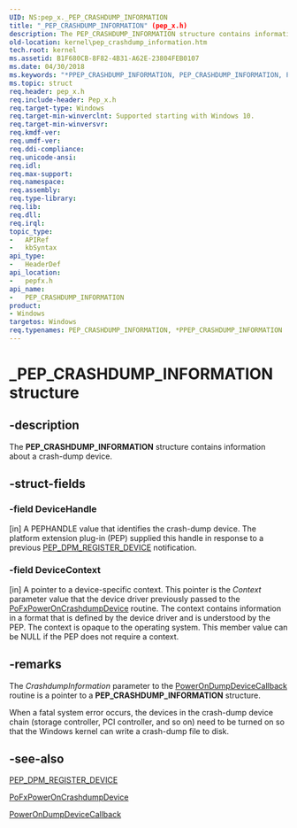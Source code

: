 ```yaml
---
UID: NS:pep_x._PEP_CRASHDUMP_INFORMATION
title: "_PEP_CRASHDUMP_INFORMATION" (pep_x.h)
description: The PEP_CRASHDUMP_INFORMATION structure contains information about a crash-dump device.
old-location: kernel\pep_crashdump_information.htm
tech.root: kernel
ms.assetid: B1F680CB-8F82-4B31-A62E-23804FEB0107
ms.date: 04/30/2018
ms.keywords: "*PPEP_CRASHDUMP_INFORMATION, PEP_CRASHDUMP_INFORMATION, PEP_CRASHDUMP_INFORMATION structure [Kernel-Mode Driver Architecture], PPEP_CRASHDUMP_INFORMATION, PPEP_CRASHDUMP_INFORMATION structure pointer [Kernel-Mode Driver Architecture], _PEP_CRASHDUMP_INFORMATION, kernel.pep_crashdump_information, pepfx/PEP_CRASHDUMP_INFORMATION, pepfx/PPEP_CRASHDUMP_INFORMATION"
ms.topic: struct
req.header: pep_x.h
req.include-header: Pep_x.h
req.target-type: Windows
req.target-min-winverclnt: Supported starting with Windows 10.
req.target-min-winversvr: 
req.kmdf-ver: 
req.umdf-ver: 
req.ddi-compliance: 
req.unicode-ansi: 
req.idl: 
req.max-support: 
req.namespace: 
req.assembly: 
req.type-library: 
req.lib: 
req.dll: 
req.irql: 
topic_type:
-	APIRef
-	kbSyntax
api_type:
-	HeaderDef
api_location:
-	pepfx.h
api_name:
-	PEP_CRASHDUMP_INFORMATION
product:
- Windows
targetos: Windows
req.typenames: PEP_CRASHDUMP_INFORMATION, *PPEP_CRASHDUMP_INFORMATION
---
```


# _PEP_CRASHDUMP_INFORMATION structure


## -description


The <b>PEP_CRASHDUMP_INFORMATION</b> structure contains information about a crash-dump device.


## -struct-fields




### -field DeviceHandle

[in] A PEPHANDLE value that identifies the crash-dump device. The platform extension plug-in (PEP) supplied this handle in response to a previous <a href="https://msdn.microsoft.com/library/windows/hardware/mt186849">PEP_DPM_REGISTER_DEVICE</a> notification.


### -field DeviceContext

[in] A pointer to a device-specific context. This pointer is the <i>Context</i> parameter value that the device driver previously passed to the <a href="https://msdn.microsoft.com/library/windows/hardware/mt186870">PoFxPowerOnCrashdumpDevice</a> routine. The context contains information in a format that is defined by the device driver and is understood by the PEP. The context is opaque to the operating system. This member value can be NULL if the PEP does not require a context.


## -remarks



The <i>CrashdumpInformation</i> parameter to the <a href="https://msdn.microsoft.com/library/windows/hardware/mt186875">PowerOnDumpDeviceCallback</a> routine is a pointer to a <b>PEP_CRASHDUMP_INFORMATION</b> structure.

When a fatal system error occurs, the devices in the crash-dump device chain (storage controller, PCI controller, and so on) need to be turned on so that the Windows kernel can write a crash-dump file to disk.




## -see-also




<a href="https://msdn.microsoft.com/library/windows/hardware/mt186849">PEP_DPM_REGISTER_DEVICE</a>



<a href="https://msdn.microsoft.com/library/windows/hardware/mt186870">PoFxPowerOnCrashdumpDevice</a>



<a href="https://msdn.microsoft.com/library/windows/hardware/mt186875">PowerOnDumpDeviceCallback</a>
 

 

